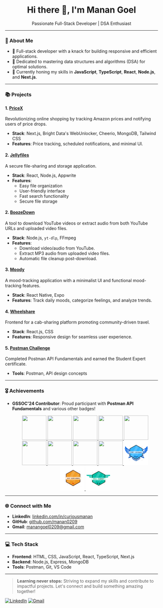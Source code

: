 <h1 align="center">Hi there 👋, I'm Manan Goel</h1>
<p align="center">
  Passionate Full-Stack Developer | DSA Enthusiast
</p>

---

### 🌟 About Me
- 🚀 Full-stack developer with a knack for building responsive and efficient applications.
- 📘 Dedicated to mastering data structures and algorithms (DSA) for optimal solutions.
- 🌱 Currently honing my skills in **JavaScript**, **TypeScript**, **React**, **Node.js**, and **Next.js**.

---

### 📚 Projects
#### **1. [PriceX](https://github.com/manan0209/PriceX)**  
Revolutionizing online shopping by tracking Amazon prices and notifying users of price drops.  
- **Stack**: Next.js, Bright Data's WebUnlocker, Cheerio, MongoDB, Tailwind CSS  
- **Features**: Price tracking, scheduled notifications, and minimal UI.

#### **2. [Jellyfiles](https://github.com/manan0209/jellyfiles)**
A secure file-sharing and storage application.  
- **Stack**: React, Node.js, Appwrite  
- **Features**:  
  - Easy file organization
  - User-friendly interface
  - Fast search functionality
  - Secure file storage

#### **2. [BoozeDown](https://github.com/manan0209/boozedown)**  
A tool to download YouTube videos or extract audio from both YouTube URLs and uploaded video files.  
- **Stack**: Node.js, `yt-dlp`, FFmpeg  
- **Features**:  
  - Download video/audio from YouTube.  
  - Extract MP3 audio from uploaded video files.  
  - Automatic file cleanup post-download.  

#### **3. [Moody](https://github.com/manan0209/moody)**  
A mood-tracking application with a minimalist UI and functional mood-tracking features.  
- **Stack**: React Native, Expo  
- **Features**: Track daily moods, categorize feelings, and analyze trends.

#### **4. [Wheelshare](https://github.com/manan0209/Wheelshare)**  
Frontend for a cab-sharing platform promoting community-driven travel.  
- **Stack**: React.js, CSS  
- **Features**: Responsive design for seamless user experience.  

#### **5. [Postman Challenge](https://github.com/manan0209/Postman-Challenge)**  
Completed Postman API Fundamentals and earned the Student Expert certificate.  
- **Tools**: Postman, API design concepts  


---

### 🎖️ Achievements
- **GSSOC'24 Contributor**: Proud participant with **Postman API Fundamentals** and various other badges!
  
  <div align="center">
    <a href="https://gssoc.girlscript.tech/leaderboard">
      <img src="https://raw.githubusercontent.com/GSSoC24/Postman-Challenge/main/docs/assets/Postman%20White.png" width="80px" height="80px" />
      <img src="https://raw.githubusercontent.com/GSSoC24/Postman-Challenge/main/docs/assets/1.png" width="80px" height="80px" />
      <img src="https://raw.githubusercontent.com/GSSoC24/Postman-Challenge/main/docs/assets/2.png" width="80px" height="80px" />
      <img src="https://raw.githubusercontent.com/GSSoC24/Postman-Challenge/main/docs/assets/3.png" width="80px" height="80px" />
      <img src="https://raw.githubusercontent.com/GSSoC24/Postman-Challenge/main/docs/assets/4.png" width="80px" height="80px" />
      <img src="https://raw.githubusercontent.com/GSSoC24/Postman-Challenge/main/docs/assets/5.png" width="80px" height="80px" />
      <img src="https://raw.githubusercontent.com/GSSoC24/Postman-Challenge/main/docs/assets/6.png" width="80px" height="80px" />
      <img src="https://raw.githubusercontent.com/GSSoC24/Postman-Challenge/main/docs/assets/7.png" width="80px" height="80px" />
      <img src="https://raw.githubusercontent.com/GSSoC24/Postman-Challenge/main/docs/assets/8.png" width="80px" height="80px" />
      <img src="https://raw.githubusercontent.com/GSSoC24/Contributor/refs/heads/main/assets/Code%20Luminary.png" width="80px" height="80px" />
      <img src="https://raw.githubusercontent.com/GSSoC24/Contributor/refs/heads/main/assets/Git%20Explorer.png" width="80px" height="80px" />
      <img src="https://raw.githubusercontent.com/GSSoC24/Contributor/refs/heads/main/assets/Pull%20Expert.png" width="80px" height="80px" />
    </a>
  </div>

---

### 🌐 Connect with Me
- **LinkedIn**: [linkedin.com/in/curiousmanan](https://linkedin.com/in/curiousmanan)
- **GitHub**: [github.com/manan0209](https://github.com/manan0209)
- **Gmail**: [manangoel0209@gmail.com](mailto:manangoel0209@gmail.com)

---

### 💻 Tech Stack
- **Frontend**: HTML, CSS, JavaScript, React, TypeScript, Next.js
- **Backend**: Node.js, Express, MongoDB
- **Tools**: Postman, Git, VS Code

---

> **Learning never stops:** Striving to expand my skills and contribute to impactful projects. Let's connect and build something amazing together!


[![LinkedIn](https://img.shields.io/badge/-LinkedIn-0A66C2?style=for-the-badge&logo=linkedin&logoColor=white)](https://www.linkedin.com/in/)
[![Gmail](https://img.shields.io/badge/-Gmail-D14836?style=for-the-badge&logo=gmail&logoColor=white)](mailto:manangoel0209@gmail.com)
